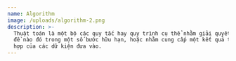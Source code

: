 ```yaml
---
name: Algorithm
image: /uploads/algorithm-2.png
description: >-
  Thuật toán là một bộ các quy tắc hay quy trình cụ thể nhằm giải quyết một vấn
  đề nào đó trong một số bước hữu hạn, hoặc nhằm cung cấp một kết quả từ một tập
  hợp của các dữ kiện đưa vào.
---
```


